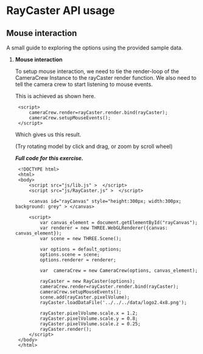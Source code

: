 RayCaster API usage
===================

Mouse interaction
-----------------


A small guide to exploring the options using the provided sample data.

1. **Mouse interaction**

    To setup mouse interaction, we need to tie the render-loop of
    the CameraCrew Instance to the rayCaster render function.
    We also need to tell the camera crew to start listening to mouse 
    events.

    This is achieved as shown here.
    
        <script>
            cameraCrew.render=rayCaster.render.bind(rayCaster);
            cameraCrew.setupMouseEvents();
        </script>
        
    Which gives us this result. 
    
    <canvas id="rayCanvas" style="height:300px; width:300px; background: grey" ></canvas>
    
    (Try rotating model by click and drag, or zoom by scroll wheel)
   
    ***Full code for this exercise.***

        <!DOCTYPE html> 
        <html> 
        <body> 
            <script src="js/lib.js" >  </script>
            <script src="js/RayCaster.js" >  </script>

            <canvas id="rayCanvas" style="height:300px; width:300px; background: grey" > </canvas>

            <script>
                var canvas_element = document.getElementById("rayCanvas");
                var renderer = new THREE.WebGLRenderer({canvas: canvas_element});
                var scene = new THREE.Scene();

                var options = default_options;
                options.scene = scene;
                options.renderer = renderer;

                var  cameraCrew = new CameraCrew(options, canvas_element);

                rayCaster = new RayCaster(options);
                cameraCrew.render=rayCaster.render.bind(rayCaster);
                cameraCrew.setupMouseEvents();
                scene.add(rayCaster.pixelVolume);
                rayCaster.loadDataFile('../../../data/logo2.4x8.png');       

                rayCaster.pixelVolume.scale.x = 1.2;
                rayCaster.pixelVolume.scale.y = 0.8;
                rayCaster.pixelVolume.scale.z = 0.25;
                rayCaster.render();
            </script>   
        </body> 
        </html> 

<p style="text-align:center">
<a href="./api_use_1.3.html"><Prev</a>
</p>

<script src="../../../js/lib.js"  ></script>
<script src="../../../js/RayCaster.js"></script>
<script>
    var canvas_element = document.getElementById("rayCanvas");
    var renderer = new THREE.WebGLRenderer({canvas: canvas_element});
    var scene = new THREE.Scene();

    var options = default_options;
    options.scene = scene;
    options.URLroot="../../../";
    options.renderer = renderer;

    var  cameraCrew = new CameraCrew(options, canvas_element);

    rayCaster = new RayCaster(options);
    cameraCrew.render=rayCaster.render.bind(rayCaster);
    cameraCrew.setupMouseEvents();
    scene.add(rayCaster.pixelVolume);
    rayCaster.loadDataFile('../../../data/logo2.4x8.png');       

    rayCaster.pixelVolume.scale.x = 1.2;
    rayCaster.pixelVolume.scale.y = 0.8;
    rayCaster.pixelVolume.scale.z = 0.25;
    rayCaster.render();
</script>